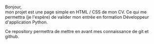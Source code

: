 Bonjour,</br>
mon projet est une page simple en HTML / CSS de mon CV.
Ce qui me permettra (je l'espère) de valider mon entrée en formation Développeur d'application Python.

Ce repository permettra de mettre en avant mes connaissance de git et github.
